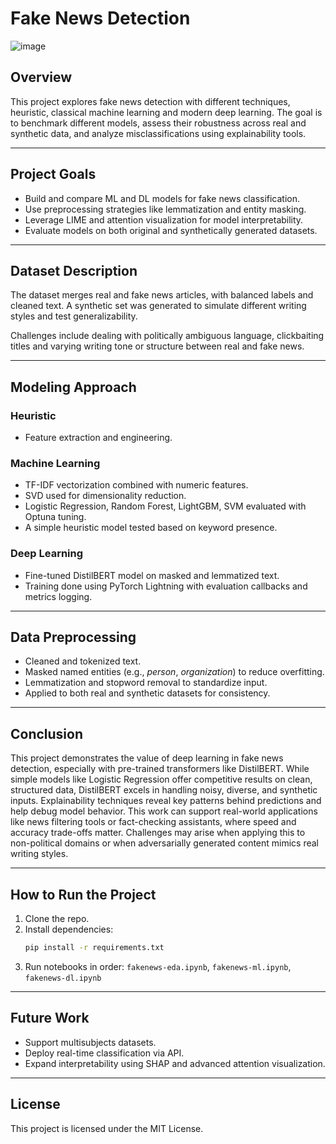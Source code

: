# Fake News Detection

![image](https://thumbs.dreamstime.com/b/fake-news-word-cloud-white-background-fake-news-word-cloud-102179857.jpg)

## Overview

This project explores fake news detection with different techniques, heuristic, classical machine learning and modern deep learning. The goal is to benchmark different models, assess their robustness across real and synthetic data, and analyze misclassifications using explainability tools.

---

## Project Goals

- Build and compare ML and DL models for fake news classification.
- Use preprocessing strategies like lemmatization and entity masking.
- Leverage LIME and attention visualization for model interpretability.
- Evaluate models on both original and synthetically generated datasets.

---

## Dataset Description

The dataset merges real and fake news articles, with balanced labels and cleaned text. A synthetic set was generated to simulate different writing styles and test generalizability.

Challenges include dealing with politically ambiguous language, clickbaiting titles and varying writing tone or structure between real and fake news.

---

## Modeling Approach

### Heuristic
- Feature extraction and engineering.

### Machine Learning
- TF-IDF vectorization combined with numeric features.
- SVD used for dimensionality reduction.
- Logistic Regression, Random Forest, LightGBM, SVM evaluated with Optuna tuning.
- A simple heuristic model tested based on keyword presence.

### Deep Learning
- Fine-tuned DistilBERT model on masked and lemmatized text.
- Training done using PyTorch Lightning with evaluation callbacks and metrics logging.

---

## Data Preprocessing

- Cleaned and tokenized text.
- Masked named entities (e.g., _person_, _organization_) to reduce overfitting.
- Lemmatization and stopword removal to standardize input.
- Applied to both real and synthetic datasets for consistency.

---

## Conclusion

This project demonstrates the value of deep learning in fake news detection, especially with pre-trained transformers like DistilBERT. While simple models like Logistic Regression offer competitive results on clean, structured data, DistilBERT excels in handling noisy, diverse, and synthetic inputs. Explainability techniques reveal key patterns behind predictions and help debug model behavior. This work can support real-world applications like news filtering tools or fact-checking assistants, where speed and accuracy trade-offs matter. Challenges may arise when applying this to non-political domains or when adversarially generated content mimics real writing styles.

---

## How to Run the Project

1. Clone the repo.
2. Install dependencies:
   ```bash
   pip install -r requirements.txt
   ```
3. Run notebooks in order: `fakenews-eda.ipynb`, `fakenews-ml.ipynb`, `fakenews-dl.ipynb`

---

## Future Work

- Support multisubjects datasets.
- Deploy real-time classification via API.
- Expand interpretability using SHAP and advanced attention visualization.

---

## License

This project is licensed under the MIT License.